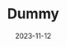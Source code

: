 ---
title: "Dummy"
date: "2023-11-12"
description: "This is the Dummy section where all blog posts are listed."
---